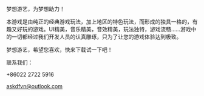 梦想游艺，为梦想助力！

本游戏是由纯正的经典游戏玩法，加上地区的特色玩法，而形成的独具一格的，有趣又好玩的游戏。UI精美，音乐精美，音效精美，玩法独特，游戏流畅……游戏中的一切都经过我们开发人员的认真雕琢，只为了让您的游戏体验达到极致。

梦想游艺，希望您喜欢，快来下载试一下吧！

联系我们：

+86022 2722 5916

askdfvn@outlook.com
